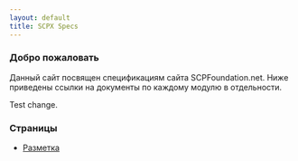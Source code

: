 ```yaml
---
layout: default
title: SCPX Specs
---
```


### Добро пожаловать

Данный сайт посвящен спецификациям сайта SCPFoundation.net. Ниже приведены ссылки на документы по каждому модулю в отдельности.

Test change.

### Страницы

- [Разметка](./markup.html)
